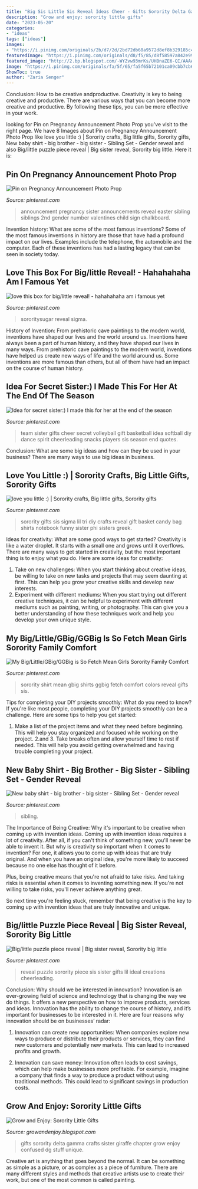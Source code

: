 ```yaml
---
title: "Big Sis Little Sis Reveal Ideas Cheer - Gifts Sorority Delta Gamma Crafts Sister Giraffe Chapter Grow Enjoy Confused Dg Stuff Unique"
description: "Grow and enjoy: sorority little gifts"
date: "2023-05-20"
categories:
- "ideas"
tags: ["ideas"]
images:
- "https://i.pinimg.com/originals/2b/d7/2d/2bd72db68a9572d8ef8b329185c4c834.jpg"
featuredImage: "https://i.pinimg.com/originals/d8/f5/85/d8f58597a842e9979d49daaa20be00bc.jpg"
featured_image: "http://2.bp.blogspot.com/-WYZvw93mrKs/UHBnaZE6-QI/AAAAAAAAAUg/xoi_gxiDrL8/s1600/Little+Crafts+009.JPG"
image: "https://i.pinimg.com/originals/fa/5f/65/fa5f65b72101ca09cbb7cb6ecdfb8f8e.png"
ShowToc: true
author: "Zaria Senger"
---
```



Conclusion: How to be creative andproductive.
Creativity is key to being creative and productive. There are various ways that you can become more creative and productive. By following these tips, you can be more effective in your work.

	

		
looking for Pin on Pregnancy Announcement Photo Prop you've visit to the right page. We have 8 Images about Pin on Pregnancy Announcement Photo Prop like love you little :) | Sorority crafts, Big little gifts, Sorority gifts, New baby shirt - big brother - big sister - Sibling Set - Gender reveal and also Big/little puzzle piece reveal | Big sister reveal, Sorority big little. Here it is:
		
    
## Pin On Pregnancy Announcement Photo Prop

<img loading=lazy src="https://i.pinimg.com/originals/d8/f5/85/d8f58597a842e9979d49daaa20be00bc.jpg" onerror="this.onerror=null;this.src='https://tse1.mm.bing.net/th?id=OIP.FDceCMsTRjdyIgz2m9OQyQHaLJ&amp;pid=15.1';" alt="Pin on Pregnancy Announcement Photo Prop">

_Source: pinterest.com_

>announcement pregnancy sister announcements reveal easter sibling siblings 2nd gender number valentines child sign chalkboard. 

	

Invention history: What are some of the most famous inventions?
Some of the most famous inventions in history are those that have had a profound impact on our lives. Examples include the telephone, the automobile and the computer. Each of these inventions has had a lasting legacy that can be seen in society today.

    
## Love This Box For Big/little Reveal! - Hahahahaha Am I Famous Yet

<img loading=lazy src="https://i.pinimg.com/originals/fa/5f/65/fa5f65b72101ca09cbb7cb6ecdfb8f8e.png" onerror="this.onerror=null;this.src='https://tse3.mm.bing.net/th?id=OIP.lbbtsk531tE0IOz3DKoBbgHaKz&amp;pid=15.1';" alt="love this box for big/little reveal! - hahahahaha am i famous yet">

_Source: pinterest.com_

>sororitysugar reveal sigma. 

	

History of Invention: From prehistoric cave paintings to the modern world, inventions have shaped our lives and the world around us.
Inventions have always been a part of human history, and they have shaped our lives in many ways. From prehistoric cave paintings to the modern world, inventions have helped us create new ways of life and the world around us. Some inventions are more famous than others, but all of them have had an impact on the course of human history.

    
## Idea For Secret Sister:) I Made This For Her At The End Of The Season

<img loading=lazy src="https://i.pinimg.com/originals/23/97/b9/2397b954f3702419aeb8e1271e9c90d3.jpg" onerror="this.onerror=null;this.src='https://tse2.mm.bing.net/th?id=OIP.rsXQq1F8xMSXWxCB0m6y-QHaJ4&amp;pid=15.1';" alt="Idea for secret sister:) I made this for her at the end of the season">

_Source: pinterest.com_

>team sister gifts cheer secret volleyball gift basketball idea softball diy dance spirit cheerleading snacks players sis season end quotes. 

	

Conclusion: What are some big ideas and how can they be used in your business?
There are many ways to use big ideas in business.

    
## Love You Little :) | Sorority Crafts, Big Little Gifts, Sorority Gifts

<img loading=lazy src="https://i.pinimg.com/originals/2b/19/f6/2b19f60d193ac5d82a3a81f3f682a976.jpg" onerror="this.onerror=null;this.src='https://tse3.mm.bing.net/th?id=OIP.DgesWFQNHcGdNVtqD5IjdwHaJ4&amp;pid=15.1';" alt="love you little :) | Sorority crafts, Big little gifts, Sorority gifts">

_Source: pinterest.com_

>sorority gifts sis sigma lil tri diy crafts reveal gift basket candy bag shirts notebook funny sister phi sisters greek. 

	

Ideas for creativity: What are some good ways to get started?
Creativity is like a water droplet. It starts with a small one and grows until it overflows. There are many ways to get started in creativity, but the most important thing is to enjoy what you do. Here are some ideas for creativity: 
1. Take on new challenges: When you start thinking about creative ideas, be willing to take on new tasks and projects that may seem daunting at first. This can help you grow your creative skills and develop new interests. 
2. Experiment with different mediums: When you start trying out different creative techniques, it can be helpful to experiment with different mediums such as painting, writing, or photography. This can give you a better understanding of how these techniques work and help you develop your own unique style. 

    
## My Big/Little/GBig/GGBig Is So Fetch Mean Girls Sorority Family Comfort

<img loading=lazy src="https://i.pinimg.com/originals/e6/be/1f/e6be1f1e0fcaa748dbd27ddd169bb76b.jpg" onerror="this.onerror=null;this.src='https://tse4.mm.bing.net/th?id=OIP.Mx-njS0VV42uIjQjbI2dZgHaHa&amp;pid=15.1';" alt="My Big/Little/GBig/GGBig is So Fetch Mean Girls Sorority Family Comfort">

_Source: pinterest.com_

>sorority shirt mean gbig shirts ggbig fetch comfort colors reveal gifts sis. 

	

Tips for completing your DIY projects smoothly: What do you need to know?
If you're like most people, completing your DIY projects smoothly can be a challenge. Here are some tips to help you get started: 
1. Make a list of the project items and what they need before beginning. This will help you stay organized and focused while working on the project. 
2.аnd 3. Take breaks often and allow yourself time to rest if needed. This will help you avoid getting overwhelmed and having trouble completing your project.

    
## New Baby Shirt - Big Brother - Big Sister - Sibling Set - Gender Reveal

<img loading=lazy src="https://i.pinimg.com/originals/22/44/58/22445815f1294956a1c876a769734338.jpg" onerror="this.onerror=null;this.src='https://tse1.mm.bing.net/th?id=OIP.d5uqd2rMfut3bfgC7LQD0AHaEK&amp;pid=15.1';" alt="New baby shirt - big brother - big sister - Sibling Set - Gender reveal">

_Source: pinterest.com_

>sibling. 

	

The Importance of Being Creative: Why it's important to be creative when coming up with invention ideas.
Coming up with invention ideas requires a lot of creativity. After all, if you can't think of something new, you'll never be able to invent it.
But why is creativity so important when it comes to invention? For one, it allows you to come up with ideas that are truly original. And when you have an original idea, you're more likely to succeed because no one else has thought of it before.

Plus, being creative means that you're not afraid to take risks. And taking risks is essential when it comes to inventing something new. If you're not willing to take risks, you'll never achieve anything great.

So next time you're feeling stuck, remember that being creative is the key to coming up with invention ideas that are truly innovative and unique.

    
## Big/little Puzzle Piece Reveal | Big Sister Reveal, Sorority Big Little

<img loading=lazy src="https://i.pinimg.com/originals/2b/d7/2d/2bd72db68a9572d8ef8b329185c4c834.jpg" onerror="this.onerror=null;this.src='https://tse1.mm.bing.net/th?id=OIP.79b5o6iADbDxQZKdA5r6ZQHaJ4&amp;pid=15.1';" alt="Big/little puzzle piece reveal | Big sister reveal, Sorority big little">

_Source: pinterest.com_

>reveal puzzle sorority piece sis sister gifts lil ideal creations cheerleading. 

	

Conclusion: Why should we be interested in innovation?
Innovation is an ever-growing field of science and technology that is changing the way we do things. It offers a new perspective on how to improve products, services and ideas. Innovation has the ability to change the course of history, and it’s important for businesses to be interested in it. Here are four reasons why innovation should be on businesses’ radar:
1) Innovation can create new opportunities: When companies explore new ways to produce or distribute their products or services, they can find new customers and potentially new markets. This can lead to increased profits and growth.

2) Innovation can save money: Innovation often leads to cost savings, which can help make businesses more profitable. For example, imagine a company that finds a way to produce a product without using traditional methods. This could lead to significant savings in production costs.

    
## Grow And Enjoy: Sorority Little Gifts

<img loading=lazy src="http://2.bp.blogspot.com/-WYZvw93mrKs/UHBnaZE6-QI/AAAAAAAAAUg/xoi_gxiDrL8/s1600/Little+Crafts+009.JPG" onerror="this.onerror=null;this.src='https://tse2.mm.bing.net/th?id=OIP.qMSIx8lxYKFBzGjuHVzKXAHaFj&amp;pid=15.1';" alt="Grow and Enjoy: Sorority Little Gifts">

_Source: growandenjoy.blogspot.com_

>gifts sorority delta gamma crafts sister giraffe chapter grow enjoy confused dg stuff unique. 

	

Creative art is anything that goes beyond the normal. It can be something as simple as a picture, or as complex as a piece of furniture. There are many different styles and methods that creative artists use to create their work, but one of the most common is called painting.

